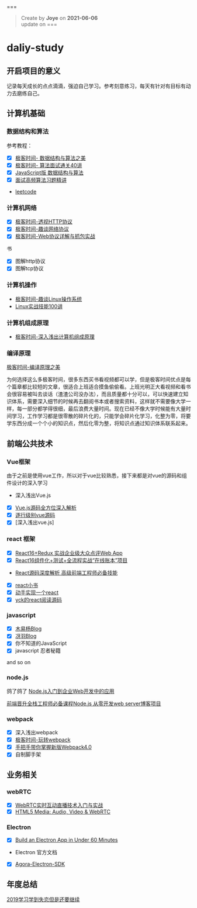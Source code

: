 ===

> Create by **Joye** on **2021-06-06**  
> update on
===

# daliy-study
## 开启项目的意义
记录每天成长的点点滴滴，强迫自己学习。参考刻意练习，每天有针对有目标有动力去磨练自己。  

## 计算机基础
### 数据结构和算法
参考教程： 
- [x] [极客时间- 数据结构与算法之美](https://time.geekbang.org/column/intro/126) 
- [x] [极客时间- 算法面试通关40讲](https://time.geekbang.org/course/intro/130) 
- [x] [JavaScript版 数据结构与算法](https://coding.imooc.com/class/315.html)
- [x] [面试高频算法习题精讲](https://www.imooc.com/read/44)
- [leetcode](https://leetcode.com/)

### 计算机网络
- [x] [极客时间-透视HTTP协议](https://time.geekbang.org/column/intro/189)
- [x] [极客时间-趣谈网络协议](https://time.geekbang.org/column/intro/85)
- [x] [极客时间-Web协议详解与抓包实战](https://time.geekbang.org/course/intro/175)

书
- [x] 图解http协议
- [x] 图解tcp协议

### 计算机操作
- [极客时间-趣谈Linux操作系统](https://time.geekbang.org/column/intro/164)
- [Linux实战技能100讲](https://time.geekbang.org/course/intro/193)
### 计算机组成原理
- [极客时间-深入浅出计算机组成原理](https://time.geekbang.org/column/article/91793)

### 编译原理
[极客时间-编译原理之美](https://time.geekbang.org/column/intro/219)


为何选择这么多极客时间，很多东西买书看视频都可以学，但是极客时间优点是每个篇章都比较短的文章，很适合上班适合摸鱼偷偷看。上班光明正大看视频和看书会很容易被叫去谈话（渣渣公司没办法），而且质量都十分可以，可以快速建立知识体系，需要深入细节的时候再去翻阅书本或者搜索资料，这样就不需要像大学一样，每一部分都学得很细，最后浪费大量时间。现在已经不像大学时候能有大量时间学习，工作学习都是很零散的碎片化的，只能学会碎片化学习，化整为零，将要学东西分成一个个小的知识点，然后化零为整，将知识点通过知识体系联系起来。


## 前端公共技术
### Vue框架
由于之前是使用vue工作，所以对于vue比较熟悉，接下来都是对vue的源码和组件设计的深入学习

- 深入浅出Vue.js
- [x] [Vue.js源码全方位深入解析](https://coding.imooc.com/class/228.html)
- [x] [逐行级别vue源码](https://github.com/HcySunYang/vue-design)
- [x] [深入浅出vue.js]

### react 框架
- [x] [React16+Redux 实战企业级大众点评Web App](https://coding.imooc.com/class/313.html)
- [x] [React16组件化+测试+全流程实战“在线账本”项目](https://coding.imooc.com/class/302.html)
- [React源码深度解析 高级前端工程师必备技能](https://coding.imooc.com/class/309.html)
- [x] [react小书](http://huziketang.mangojuice.top/books/react/)
- [x] [动手实现一个react](https://juejin.im/post/5ad81c24f265da504c168c85)
- [x] [yck的react阅读源码](https://mp.weixin.qq.com/s/Apsa1vuWur0Au-kbQLbnFw)

### javascript
- [x] [木易杨Blog](https://github.com/yygmind/blog)   
- [x] [冴羽Blog](https://github.com/mqyqingfeng/Blog)   
- [x] 你不知道的JavaScript
- [x] javascript 忍者秘籍

 and so on

### node.js
鸽了鸽了
[Node.js入门到企业Web开发中的应用](https://coding.imooc.com/class/chapter/146.html#Anchor)

[前端晋升全栈工程师必备课程Node.js 从零开发web server博客项目](https://coding.imooc.com/class/chapter/320.html#Anchor)

### webpack
- [x] 深入浅出webpack  
- [x] [极客时间-玩转webpack](https://time.geekbang.org/course/intro/190)
- [x] [手把手带你掌握新版Webpack4.0](https://coding.imooc.com/class/316.html)
- [x] 自制脚手架

## 业务相关
### webRTC
- [x] [WebRTC实时互动直播技术入门与实战](https://coding.imooc.com/class/329.html)  
- [x] [HTML5 Media: Audio, Video & WebRTC](https://frontendmasters.com/courses/html5-media-apis/)

### Electron
- [x] [Build an Electron App in Under 60 Minutes](https://www.youtube.com/watch?v=kN1Czs0m1SU&t=2504s)

- Electron 官方文档
- [x] [Agora-Electron-SDK](https://agoraio.github.io/Electron-SDK/2_3_3/)

## 年度总结


[2019学习学到失恋但是还要继续](https://juejin.im/post/5dfb9d6cf265da339856335b)


